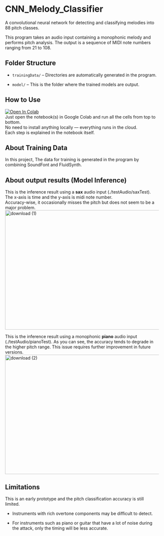 # CNN_Melody_Classifier
A convolutional neural network for detecting and classifying melodies into 88 pitch classes.

This program takes an audio input containing a monophonic melody and performs pitch analysis. The output is a sequence of MIDI note numbers ranging from 21 to 108.


## Folder Structure

- `trainingData/` – Directories are automatically generated in the program.

- `model/` – This is the folder where the trained models are output. 

## How to Use
[![Open In Colab](https://colab.research.google.com/assets/colab-badge.svg)](https://colab.research.google.com/github/yuki-sato-0402/CNN_Melody_Classifier/blob/main/88midiClassification.ipynb)  
Just open the notebook(s) in Google Colab and run all the cells from top to bottom.  
No need to install anything locally — everything runs in the cloud.  
Each step is explained in the notebook itself.

## About Training Data
In this project, The data for training is generated in the program by combining SoundFont and FluidSynth.

## About output results (Model Inference)
This is the inference result using a **sax** audio input (./testAudio/saxTest).  
The x-axis is time and the y-axis is midi note number.  
Accuracy-wise, it occasionally misses the pitch but does not seem to be a major problem.
<img width="1389" height="390" alt="download (1)" src="https://github.com/user-attachments/assets/cab47308-7033-4dbc-a25b-cdf88b3e16ac" />  

This is the inference result using a monophonic **piano** audio input (./testAudio/pianoTest). 
As you can see, the accuracy tends to degrade in the higher pitch range.
This issue requires further improvement in future versions.
<img width="1389" height="390" alt="download (2)" src="https://github.com/user-attachments/assets/3fe93735-8618-422c-bb62-0452c22dee0c" />

## Limitations
This is an early prototype and the pitch classification accuracy is still limited.

- Instruments with rich overtone components may be difficult to detect.

- For instruments such as piano or guitar that have a lot of noise during the attack, only the timing will be less accurate.
